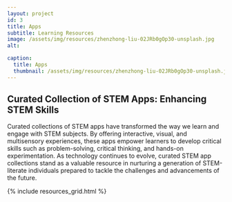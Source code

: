 ```yaml
---
layout: project
id: 3
title: Apps
subtitle: Learning Resources
image: /assets/img/resources/zhenzhong-liu-02JRb0gOp30-unsplash.jpg
alt:

caption:
  title: Apps
  thumbnail: /assets/img/resources/zhenzhong-liu-02JRb0gOp30-unsplash.jpg
---
```


## Curated Collection of STEM Apps: Enhancing STEM Skills

Curated collections of STEM apps have transformed the way we learn and engage with STEM subjects. By offering interactive, visual, and multisensory experiences, these apps empower learners to develop critical skills such as problem-solving, critical thinking, and hands-on experimentation. As technology continues to evolve, curated STEM app collections stand as a valuable resource in nurturing a generation of STEM-literate individuals prepared to tackle the challenges and advancements of the future.

{% include resources_grid.html %}
